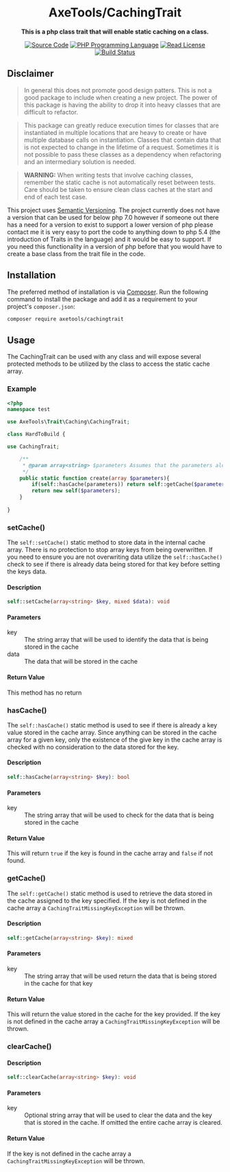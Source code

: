 <h1 align="center">AxeTools/CachingTrait</h1>

<p align="center">
    <strong>This is a php class trait that will enable static caching on a class.</strong>
</p>

<p align="center">
    <a href="https://github.com/AxeTools/CachingTrait"><img src="https://img.shields.io/badge/source-AxeTools/cachingTrait-blue.svg?style=flat-square" alt="Source Code"></a>
    <a href="https://php.net"><img src="https://img.shields.io/packagist/php-v/AxeTools/CachingTrait.svg?style=flat-square&colorB=%238892BF" alt="PHP Programming Language"></a>
    <a href="https://github.com/AxeTools/CachingTrait/blob/2.x/LICENSE"><img src="https://img.shields.io/packagist/l/AxeTools/CachingTrait.svg?style=flat-square&colorB=darkcyan" alt="Read License"></a>
    <a href="https://github.com/AxeTools/CachingTrait/actions/workflows/php.yml"><img src="https://img.shields.io/github/actions/workflow/status/AxeTools/CachingTrait/php.yml?branch=1.x&logo=github&style=flat-square" alt="Build Status"></a>
</p>

## Disclaimer
>
> In general this does not promote good design patters.  This is not a good package to include when creating a new project.  The power of this package is having the ability to drop it into heavy classes that are difficult to refactor.

>
> This package can greatly reduce execution times for classes that are instantiated in multiple locations that are heavy to create or have multiple database calls on instantiation.  Classes that contain data that is not expected to change in the lifetime of a request.  Sometimes it is not possible to pass these classes as a dependency when refactoring and an intermediary solution is needed.

>
> <b>WARNING:</b> When writing tests that involve caching classes, remember the static cache is not automatically reset between tests.  Care should be taken to ensure clean class caches at the start and end of each test case.

This project uses [Semantic Versioning][].  The project currently does not have a version that can be used for below 
php 7.0 however if someone out there has a need for a version to exist to support a lower version of php 
please contact me it is very easy to port the code to anything down to php 5.4 (the introduction of Traits in the 
language) and it would be easy to support.  If you need this functionality in a version of php before that you would 
have to create a base class from the trait file in the code.

## Installation

The preferred method of installation is via [Composer][]. Run the following command to install the package and add it as
a requirement to your project's `composer.json`:

```bash
composer require axetools/cachingtrait
```

## Usage

The CachingTrait can be used with any class and will expose several protected methods to be utilized by the class to access the static cache array.

### Example
```php
<?php
namespace test

use AxeTools\Trait\Caching\CachingTrait;

class HardToBuild {

use CachingTrait;

    /**
     * @param array<string> $parameters Assumes that the parameters alone can uniquely recall the same object.
     */
    public static function create(array $parameters){
        if(self::hasCache(parameters)) return self::getCache($parameters);
        return new self($parameters);
    }
    
}
```

### setCache()

The `self::setCache()` static method to store data in the internal cache array.  There is no protection to stop 
array keys from being overwritten.  If you need to ensure you are not overwriting data utilize the `self::hasCache()
` check to see if there is already data being stored for that key before setting the keys data.

#### Description
```php
self::setCache(array<string> $key, mixed $data): void
```

#### Parameters
<dl>
<dt>key</dt>
<dd>The string array that will be used to identify the data that is being stored in the cache</dd>

<dt>data</dt>
<dd>The data that will be stored in the cache</dd>
</dl>

#### Return Value
This method has no return

### hasCache()

The `self::hasCache()` static method is used to see if there is already a key value stored in the cache array. Since 
anything can be stored in the cache array for a given key, only the existence of the give key in the cache 
array is checked with no consideration to the data stored for the key.

#### Description
```php
self::hasCache(array<string> $key): bool
```

#### Parameters
<dl>
<dt>key</dt>
<dd>The string array that will be used to check for the data that is being stored in the cache</dd>
</dl>

#### Return Value

This will return `true` if the key is found in the cache array and `false` if not found.

### getCache()

The `self::getCache()` static method is used to retrieve the data stored in the cache assigned to the key specified. 
If the key is not defined in the cache array a `CachingTraitMissingKeyException` will be thrown.

#### Description
```php
self::getCache(array<string> $key): mixed
```

#### Parameters
<dl>
<dt>key</dt>
<dd>The string array that will be used return the data that is being stored in the cache for that key</dd>
</dl>

#### Return Value

This will return the value stored in the cache for the key provided.  If the key is not defined in the cache array a 
`CachingTraitMissingKeyException` will be thrown.

### clearCache()
#### Description
```php
self::clearCache(array<string> $key): void
```

#### Parameters
<dl>
<dt>key</dt>
<dd>Optional string array that will be used to clear the data and the key that is stored in the cache.  If omitted 
the entire cache array is cleared.</dd>
</dl>

#### Return Value
If the key is not defined in the cache array a `CachingTraitMissingKeyException` will be thrown.

[composer]: http://getcomposer.org/
[semantic versioning]: https://semver.org/spec/v2.0.0.html